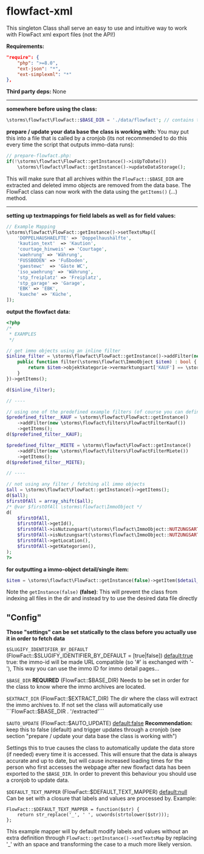 # flowfact-xml
This singleton Class shall serve an easy to use and intuitive way to work with FlowFact xml export files (not the API!)

**Requirements:**
```json
"require": {
    "php": ">=8.0",
    "ext-json": "*",
    "ext-simplexml": "*"
},
```

**Third party deps:**
None

----

**somewhere before using the class:**
```php
\storms\flowfact\FlowFact::$BASE_DIR = './data/flowfact'; // contains the openimmoXXXX.zip files
```

**prepare / update your data base the class is working with:**
You may put this into a file that is called by a cronjob (its not recommended to do this every time the script that outputs immo-data runs):
```php
// prepare-flowfact.php:
if(!\storms\flowfact\FlowFact::getInstance()->isUpToDate())
    \storms\flowfact\FlowFact::getInstance()->updateDataStorage();
```
This will make sure that all archives within the ```FlowFact::$BASE_DIR``` are extracted and deleted immo objects are removed from the data base. The FlowFact class can now work with the data using the ```getItems()``` (...) method.

----

**setting up textmappings for field labels as well as for field values:**
```php
// Example Mapping
\storms\flowfact\FlowFact::getInstance()->setTextsMap([
    'DOPPELHAUSHAELFTE' => 'Doppelhaushälfte',
    'kaution_text'  => 'Kaution',
    'courtage_hinweis' => 'Courtage',
    'waehrung' => 'Währung',
    'FUSSBODEN' => 'Fußboden',
    'gaestewc'  => 'Gäste WC',
    'iso_waehrung' => 'Währung',
    'stp_freiplatz' => 'Freiplatz',
    'stp_garage' => 'Garage',
    'EBK' => 'EBK',
    'kueche' => 'Küche',
]);
```

**output the flowfact data:**
```php
<?php
/*
 * EXAMPLES
 */

// get immo objects using an inline filter
$inline_filter = \storms\flowfact\FlowFact::getInstance()->addFilter(new class implements \storms\flowfact\FlowFactFilter {
    public function filter(\storms\flowfact\ImmoObject $item) : bool {
        return $item->objektkategorie->vermarktungsart['KAUF'] == \storms\flowfact\FlowFact::BOOL_TRUE;
    }
})->getItems();

d($inline_filter);

// ----

// using one of the predefined example filters (of course you can define your own filter classes)
$predefined_filter__KAUF = \storms\flowfact\FlowFact::getInstance()
    ->addFilter(new \storms\flowfact\filters\FlowFactFilterKauf())
    ->getItems();
d($predefined_filter__KAUF);

$predefined_filter__MIETE = \storms\flowfact\FlowFact::getInstance()
    ->addFilter(new \storms\flowfact\filters\FlowFactFilterMiete())
    ->getItems();
d($predefined_filter__MIETE);

// ----

// not using any filter / fetching all immo objects
$all = \storms\flowfact\FlowFact::getInstance()->getItems();
d($all);
$firstOfAll = array_shift($all);
/* @var $firstOfAll \storms\flowfact\ImmoObject */
d( 
    $firstOfAll,
    $firstOfAll->getId(),
    $firstOfAll->isNutzungsart(\storms\flowfact\ImmoObject::NUTZUNGSART__GEWERBE),
    $firstOfAll->isNutzungsart(\storms\flowfact\ImmoObject::NUTZUNGSART__WOHNEN),
    $firstOfAll->getLocation(),
    $firstOfAll->getKategorien(),
);
?>
```

**for outputting a immo-object detail/single item:**
```php
$item = \storms\flowfact\FlowFact::getInstance(false)->getItem($detail_id);
```
Note the ```getInstance(false)``` **(false)**: This will prevent the class from indexing all files in the dir and instead try to use the desired data file directly 

## "Config"
**Those "settings" can be set statically to the class before you actually use it in order to fetch data**

```$SLUGIFY_IDENTIFIER_BY_DEFAULT``` (FlowFact::$SLUGIFY_IDENTIFIER_BY_DEFAULT = [true|false]) <default:true>
true: the immo-id will be made URL compatible (so '#' is exchanged with '-'), This way you can use the immo ID for immo detail pages...

```$BASE_DIR``` **REQUIRED** (FlowFact::$BASE_DIR)
Needs to be set in order for the class to know where the immo archives are located. 

```$EXTRACT_DIR``` (FlowFact::$EXTRACT_DIR)
The dir where the class will extract the immo archives to. If not set the class will automatically use ```FlowFact::$BASE_DIR . '/extracted'```

```$AUTO_UPDATE``` (FlowFact::$AUTO_UPDATE) <default:false>
**Recommendation:** keep this to false (default) and trigger updates through a cronjob (see section "prepare / update your data base the class is working with")

Settings this to true causes the class to automatically update the data store (if needed) every time it is accessed. This will ensure that the data is always accurate and up to date, but will cause increased loading times for the person who first accesses the webpage after new flowfact data has been exported to the ```$BASE_DIR```. In order to prevent this behaviour you should use a cronjob to update data.

```$DEFAULT_TEXT_MAPPER``` (FlowFact::$DEFAULT_TEXT_MAPPER) <default:null>
Can be set with a closure that labels and values are processed by. 
Example:
```
FlowFact::$DEFAULT_TEXT_MAPPER = function($str) {
    return str_replace('_', ' ', ucwords(strtolower($str)));
};
```
This example mapper will by default modify labels and values without an extra definition through ```FlowFact::getInstance()->setTextsMap``` by replacing '_' with an space and transforming the case to a much more likely version.